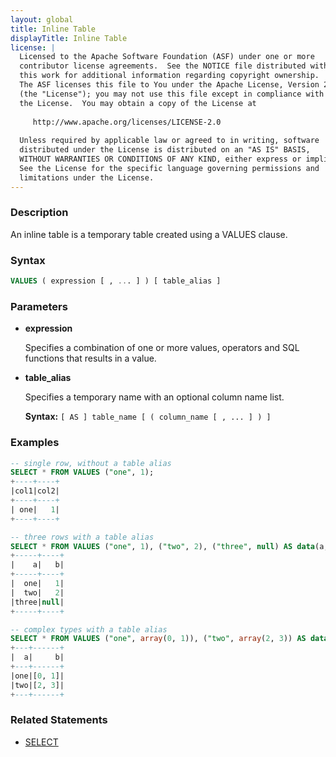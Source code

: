 ```yaml
---
layout: global
title: Inline Table
displayTitle: Inline Table
license: |
  Licensed to the Apache Software Foundation (ASF) under one or more
  contributor license agreements.  See the NOTICE file distributed with
  this work for additional information regarding copyright ownership.
  The ASF licenses this file to You under the Apache License, Version 2.0
  (the "License"); you may not use this file except in compliance with
  the License.  You may obtain a copy of the License at
 
     http://www.apache.org/licenses/LICENSE-2.0
 
  Unless required by applicable law or agreed to in writing, software
  distributed under the License is distributed on an "AS IS" BASIS,
  WITHOUT WARRANTIES OR CONDITIONS OF ANY KIND, either express or implied.
  See the License for the specific language governing permissions and
  limitations under the License.
---
```


### Description

An inline table is a temporary table created using a VALUES clause.

### Syntax

```sql
VALUES ( expression [ , ... ] ) [ table_alias ]
```

### Parameters

* **expression**

    Specifies a combination of one or more values, operators and SQL functions that results in a value.

* **table_alias**

    Specifies a temporary name with an optional column name list.

    **Syntax:** `[ AS ] table_name [ ( column_name [ , ... ] ) ]`

### Examples

```sql
-- single row, without a table alias
SELECT * FROM VALUES ("one", 1);
+----+----+
|col1|col2|
+----+----+
| one|   1|
+----+----+

-- three rows with a table alias
SELECT * FROM VALUES ("one", 1), ("two", 2), ("three", null) AS data(a, b);
+-----+----+
|    a|   b|
+-----+----+
|  one|   1|
|  two|   2|
|three|null|
+-----+----+

-- complex types with a table alias
SELECT * FROM VALUES ("one", array(0, 1)), ("two", array(2, 3)) AS data(a, b);
+---+------+
|  a|     b|
+---+------+
|one|[0, 1]|
|two|[2, 3]|
+---+------+
```

### Related Statements

* [SELECT](sql-ref-syntax-qry-select.html)


